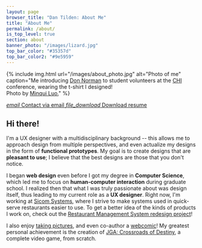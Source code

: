 ```yaml
---
layout: page
browser_title: "Dan Tilden: About Me"
title: "About Me"
permalink: /about/
is_top_level: true
section: about
banner_photo: "/images/lizard.jpg"
top_bar_color: "#35357d"
top_bar_color2: "#9e5959"
---
```


{% include img.html
  url="/images/about_photo.jpg"
  alt="Photo of me"
  caption="Me introducing <a href='http://en.wikipedia.org/wiki/Don_Norman'>Don Norman</a> to student volunteers at the <a href='http://en.wikipedia.org/wiki/Conference_on_Human_Factors_in_Computing_Systems'>CHI</a> conference, wearing the t-shirt I designed!<br />Photo by <a href='http://www.minqiluo.com/'>Minqui Luo.</a>"
%}

<div class="buttons">
  <a href="#" id="email_link">
    <i class="material-icons">email</i>
    Contact via email
  </a>
	<a href="/files/DanTilden-Resume.pdf">
    <i class="material-icons">file_download</i>
    Download resume
	</a>
</div>


## Hi there!

I'm a UX designer with a multidisciplinary background -- this allows me to approach design from multiple perspectives, and even actualize my designs in the form of **functional prototypes**. My goal is to create designs that are **pleasant to use**; I believe that the best designs are those that you don't notice.

I began **web design** even before I got my degree in **Computer Science**, which led me to focus on **human-computer interaction** during graduate school. I realized then that what I was truly passionate about was design itself, thus leading to my current role as a **UX designer**. Right now, I'm working at [Sicom Systems](http://www.sicom.com), where I strive to make systems used in quick-serve restaurants easier to use. To get a better idea of the kinds of products I work on, check out the [Restaurant Management System redesign project](/projects/restaurant_management)!

I also enjoy [taking pictures](https://www.instagram.com/freakified/), and even co-author a [webcomic](http://www.scrapinold.com/23.html)! My greatest personal achievement is the creation of [JGA: Crossroads of Destiny](http://freakified.github.io/jga/), a complete video game, from scratch.
